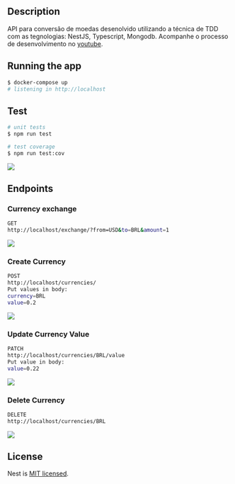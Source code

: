 ## Description

API para conversão de moedas desenolvido utilizando a técnica de TDD com as tegnologias: NestJS, Typescript, Mongodb. Acompanhe o processo de desenvolvimento no [youtube](https://www.youtube.com/watch?v=aXwEa60czpg&list=PLVtiMM37bm3bEVcWVVjpZfMVQimRZBwRh&index=2).

## Running the app

```bash
$ docker-compose up
# listening in http://localhost
```

## Test

```bash
# unit tests
$ npm run test

# test coverage
$ npm run test:cov
```

<img src="https://hugo.bz/gitimgs/cov.png" />
<br/>

## Endpoints

### Currency exchange

```bash
GET
http://localhost/exchange/?from=USD&to=BRL&amount=1
```

<img src="https://hugo.bz/gitimgs/get.png" />

### Create Currency

```bash
POST
http://localhost/currencies/
Put values in body:
currency=BRL
value=0.2
```

<img src="https://hugo.bz/gitimgs/post.png" />

### Update Currency Value

```bash
PATCH
http://localhost/currencies/BRL/value
Put value in body:
value=0.22
```

<img src="https://hugo.bz/gitimgs/update.png" />

### Delete Currency

```bash
DELETE
http://localhost/currencies/BRL
```

<img src="https://hugo.bz/gitimgs/delete.png" />

<br/>

## License

Nest is [MIT licensed](LICENSE).
